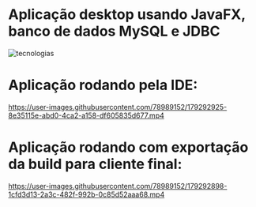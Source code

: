 # Aplicação desktop usando JavaFX, banco de dados MySQL e JDBC

![tecnologias](https://user-images.githubusercontent.com/78989152/179290748-33eb0968-fdbe-4a7b-883b-2fe9d2664746.png)


# Aplicação rodando pela IDE:

https://user-images.githubusercontent.com/78989152/179292925-8e35115e-abd0-4ca2-a158-df605835d677.mp4

# Aplicação rodando com exportação da build para cliente final:

https://user-images.githubusercontent.com/78989152/179292898-1cfd3d13-2a3c-482f-992b-0c85d52aaa68.mp4







